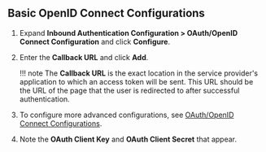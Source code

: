 ## Basic OpenID Connect Configurations

1. Expand **Inbound Authentication Configuration > OAuth/OpenID Connect Configuration** and click **Configure**.

2. Enter the **Callback URL** and click **Add**. 

    !!! note
        The **Callback URL** is the exact location in the service provider's application to which an access token will be sent. This URL should be the URL of the page that the user is redirected to after successful authentication.
    
3. To configure more advanced configurations, see [OAuth/OpenID Connect Configurations](../../../guides/login/oauth-app-config-advanced). 

4. Note the **OAuth Client Key** and **OAuth Client Secret** that appear. 
